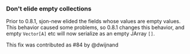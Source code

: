 
### Don't elide empty collections

Prior to 0.8.1, sjon-new elided the fields whose values are empty values.
This behavior caused some problems, so 0.8.1 changes this behavior,
and empty `Vector[A]` etc will now serialize as an empty JArray `[]`.

This fix was contributed as #84 by @dwijnand
